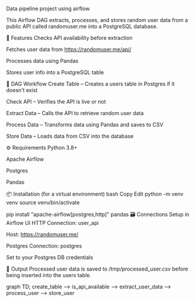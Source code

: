 Data pipeline project using airflow


This Airflow DAG extracts, processes, and stores random user data from a public API  called randomuser.me into a PostgreSQL database.

🔧 Features
Checks API availability before extraction

Fetches user data from https://randomuser.me/api/

Processes data using Pandas

Stores user info into a PostgreSQL table

🔁 DAG Workflow
Create Table – Creates a users table in Postgres if it doesn't exist

Check API – Verifies the API is live or not

Extract Data – Calls the API to retrieve random user data

Process Data – Transforms data using Pandas and saves to CSV

Store Data – Loads data from CSV into the database

⚙️ Requirements
Python 3.8+

Apache Airflow

Postgres

Pandas

📦 Installation (for a virtual environment)
bash
Copy
Edit
python -m venv venv
source venv/bin/activate

pip install "apache-airflow[postgres,http]" pandas
🗃️ Connections Setup in Airflow UI
HTTP Connection: user_api

Host: https://randomuser.me/

Postgres Connection: postgres

Set to your Postgres DB credentials

📄 Output
Processed user data is saved to /tmp/processed_user.csv before being inserted into the users table.


graph TD;
    create_table --> is_api_available --> extract_user_data --> process_user --> store_user
